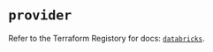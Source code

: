 # `provider`

Refer to the Terraform Registory for docs: [`databricks`](https://registry.terraform.io/providers/databricks/databricks/1.29.0/docs).
